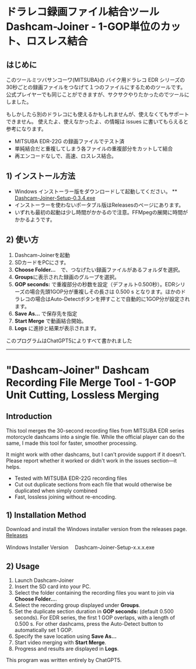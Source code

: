 # ドラレコ録画ファイル結合ツール Dashcam-Joiner - 1-GOP単位のカット、ロスレス結合

## はじめに
このツールミツバサンコーワ(MITSUBA)の バイク用ドラレコ EDR シリーズの30秒ごとの録画ファイルをつなげて１つのファイルにするためのツールです。公式プレイヤーでも同じことができますが、サクサクやりたかったのでツールにしました。

もしかしたら別のドラレコにも使えるかもしれませんが、使えなくてもサポートできません。
使えたよ、使えなかったよ、の情報は issues に書いてもらえると参考になります。

* MITSUBA  EDR-22G の録画ファイルでテスト済
* 単純結合だと重複してしまう各ファイルの重複部分をカットして結合
* 再エンコードなしで、高速、ロスレス結合。

## 1) インストール方法

* Windows インストーラー版をダウンロードして起動してください。
** [Dashcam-Joiner-Setup-0.3.4.exe](https://github.com/daig0rian/dashcam-joiner/releases/download/v0.3.4/Dashcam-Joiner-Setup-0.3.4.exe)
* インストーラーを使わないポータブル版はReleasesのページにあります。
* いずれも最初の起動は少し時間がかかるので注意。FFMpegの展開に時間がかかるようです。

## 2) 使い方

1. Dashcam-Joinerを起動
2. SDカードをPCにさす。
3. **Choose Folder…**　で、つなげたい録画ファイルがあるフォルダを選択。
4. **Groups**に表示された録画のグループを選択。
5. **GOP seconds:** で重複部分の秒数を設定（デフォルト0.500秒）。EDRシリーズの場合先頭1GOP分が重複しその長さは 0.500 s となります。ほかのドラレコの場合はAuto-Detectボタンを押すことで自動的に1GOP分が設定されます。
6. **Save As...** で保存先を指定
7. **Start Merge** で動画結合開始。
8. **Logs** に進捗と結果が表示されます。

このプログラムはChatGPT5によりすべて書かれました

---

# "Dashcam-Joiner" Dashcam Recording File Merge Tool  - 1-GOP Unit Cutting, Lossless Merging

## Introduction
This tool merges the 30-second recording files from MITSUBA EDR series motorcycle dashcams into a single file. While the official player can do the same, I made this tool for faster, smoother processing.

It might work with other dashcams, but I can't provide support if it doesn't.
Please report whether it worked or didn't work in the issues section—it helps.

* Tested with MITSUBA EDR-22G recording files
* Cut out duplicate sections from each file that would otherwise be duplicated when simply combined
* Fast, lossless joining without re-encoding.

## 1) Installation Method

Download and install the Windows installer version from the releases page.
[Releases](releases)

Windows Installer Version
　Dashcam-Joiner-Setup-x.x.x.exe


## 2) Usage

1. Launch Dashcam-Joiner
2. Insert the SD card into your PC.
3. Select the folder containing the recording files you want to join via **Choose Folder…**.
4. Select the recording group displayed under **Groups**.
5. Set the duplicate section duration in **GOP seconds:** (default 0.500 seconds). For EDR series, the first 1 GOP overlaps, with a length of 0.500 s. For other dashcams, press the Auto-Detect button to automatically set 1 GOP.
6. Specify the save location using **Save As...**
7. Start video merging with **Start Merge**.
8. Progress and results are displayed in **Logs**.

This program was written entirely by ChatGPT5.